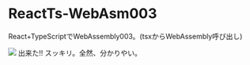 # ReactTs-WebAsm003
React+TypeScriptでWebAssembly003。(tsxからWebAssembly呼び出し)

![](https://storage.googleapis.com/zenn-user-upload/3bcd1b499a8c-20240113.png)
出来た!!
スッキリ。全然、分かりやい。
